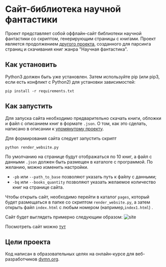 # Сайт-библиотека научной фантастики
 
Проект представляет собой оффлайн-сайт библиотеки научной фантастики со скриптом, генерирующим страницы с книгами.
Проект является продолжением [другого проекта](https://github.com/svgen83/book_parser), созданного для парсинга страниц и скачивания книг жанра "Научная фантастика".

## Как установить

Python3 должен быть уже установлен.
Затем используйте pip (или pip3, если есть конфликт с Python2) для установки зависимостей:
```
pip install -r requirements.txt
```

## Как запустить
Для запуска сайта необходимо предварительно скачать книги, обложки и файл с описанием книг в формате `.json`.
О том, как это сделать, написано в описании к [упомянутому проекту](https://github.com/svgen83/book_parser).

Для формирования сайта следует запустить скрипт
```
python render_website.py
```
По умолчанию на странице будут отображаться по 10 книг, а файл с данными `.json` должен быть размещен в каталоге с программой.
По желанию, можно изменить настройки.
+ `-pb` или `--path_to_base` позволяют указать путь к файлу с данными;
+ `-bq` или `--books_quantity` позволяют указать желаемое количество книг на странице сайта.

Чтобы открыть сайт, необходимо перейти в каталог `pages`, который будет размещаться в папке со скриптом `render_website.py`,
а затем открыть  файл `index.html` с любым номером (например,`index1.html`) .

Сайт будет выглядеть примерно следующим образом:
![site](https://user-images.githubusercontent.com/61458549/209626259-50f36814-b698-49de-9926-af3b2c8c7b48.jpg)

Посмотреть сайт можно [тут](https://svgen83.github.io/sci-fi_library/pages/index1.html)

## Цели проекта

Код написан в образовательных целях на онлайн-курсе для веб-разработчиков [dvmn.org](https://dvmn.org/).
